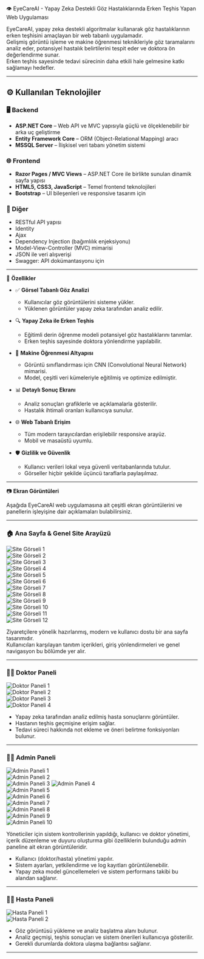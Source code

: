 👁️ EyeCareAI - Yapay Zeka Destekli Göz Hastalıklarında Erken Teşhis Yapan Web Uygulaması

EyeCareAI, yapay zeka destekli algoritmalar kullanarak göz hastalıklarının erken teşhisini amaçlayan bir web tabanlı uygulamadır.  
Gelişmiş görüntü işleme ve makine öğrenmesi teknikleriyle göz taramalarını analiz eder, potansiyel hastalık belirtilerini tespit eder ve doktora ön değerlendirme sunar.  
Erken teşhis sayesinde tedavi sürecinin daha etkili hale gelmesine katkı sağlamayı hedefler.

---

## ⚙️ Kullanılan Teknolojiler

### 🖥️ Backend
- **ASP.NET Core** – Web API ve MVC yapısıyla güçlü ve ölçeklenebilir bir arka uç geliştirme
- **Entity Framework Core** – ORM (Object-Relational Mapping) aracı
- **MSSQL Server** – İlişkisel veri tabanı yönetim sistemi

### 🌐 Frontend
- **Razor Pages / MVC Views** – ASP.NET Core ile birlikte sunulan dinamik sayfa yapısı
- **HTML5, CSS3, JavaScript** – Temel frontend teknolojileri
- **Bootstrap** – UI bileşenleri ve responsive tasarım için

### 🧩 Diğer
- RESTful API yapısı
- Identity
- Ajax
- Dependency Injection (bağımlılık enjeksiyonu)
- Model-View-Controller (MVC) mimarisi
- JSON ile veri alışverişi
- Swagger: API dokümantasyonu için

---

🚀 **Özellikler**

- ✅ **Görsel Tabanlı Göz Analizi**
  - Kullanıcılar göz görüntülerini sisteme yükler.
  - Yüklenen görüntüler yapay zeka tarafından analiz edilir.

- 🔍 **Yapay Zeka ile Erken Teşhis**
  - Eğitimli derin öğrenme modeli potansiyel göz hastalıklarını tanımlar.
  - Erken teşhis sayesinde doktora yönlendirme yapılabilir.

- 🧠 **Makine Öğrenmesi Altyapısı**
  - Görüntü sınıflandırması için CNN (Convolutional Neural Network) mimarisi.
  - Model, çeşitli veri kümeleriyle eğitilmiş ve optimize edilmiştir.

- 📊 **Detaylı Sonuç Ekranı**
  - Analiz sonuçları grafiklerle ve açıklamalarla gösterilir.
  - Hastalık ihtimali oranları kullanıcıya sunulur.

- 🌐 **Web Tabanlı Erişim**
  - Tüm modern tarayıcılardan erişilebilir responsive arayüz.
  - Mobil ve masaüstü uyumlu.

- 🛡️ **Gizlilik ve Güvenlik**
  - Kullanıcı verileri lokal veya güvenli veritabanlarında tutulur.
  - Görseller hiçbir şekilde üçüncü taraflarla paylaşılmaz.

---

📷 **Ekran Görüntüleri**

Aşağıda EyeCareAI web uygulamasına ait çeşitli ekran görüntülerini ve panellerin işleyişine dair açıklamaları bulabilirsiniz.

---

### 🏠 Ana Sayfa & Genel Site Arayüzü

![Site Görseli 1](https://github.com/AOghuz/EyeCareAIProject/raw/master/EyeCareAIProject/wwwroot/SS_Images/sitepng/site1.png)  
![Site Görseli 2](https://github.com/AOghuz/EyeCareAIProject/raw/master/EyeCareAIProject/wwwroot/SS_Images/sitepng/site2.png)  
![Site Görseli 3](https://github.com/AOghuz/EyeCareAIProject/raw/master/EyeCareAIProject/wwwroot/SS_Images/sitepng/site3.png)  
![Site Görseli 4](https://github.com/AOghuz/EyeCareAIProject/raw/master/EyeCareAIProject/wwwroot/SS_Images/sitepng/site4.png)  
![Site Görseli 5](https://github.com/AOghuz/EyeCareAIProject/raw/master/EyeCareAIProject/wwwroot/SS_Images/sitepng/site5.png)  
![Site Görseli 6](https://github.com/AOghuz/EyeCareAIProject/raw/master/EyeCareAIProject/wwwroot/SS_Images/sitepng/site6.png)  
![Site Görseli 7](https://github.com/AOghuz/EyeCareAIProject/raw/master/EyeCareAIProject/wwwroot/SS_Images/sitepng/site7.png)  
![Site Görseli 8](https://github.com/AOghuz/EyeCareAIProject/raw/master/EyeCareAIProject/wwwroot/SS_Images/sitepng/site8.png)  
![Site Görseli 9](https://github.com/AOghuz/EyeCareAIProject/raw/master/EyeCareAIProject/wwwroot/SS_Images/sitepng/site9.png)  
![Site Görseli 10](https://github.com/AOghuz/EyeCareAIProject/raw/master/EyeCareAIProject/wwwroot/SS_Images/sitepng/site10.png)  
![Site Görseli 11](https://github.com/AOghuz/EyeCareAIProject/raw/master/EyeCareAIProject/wwwroot/SS_Images/sitepng/site11.png)  
![Site Görseli 12](https://github.com/AOghuz/EyeCareAIProject/raw/master/EyeCareAIProject/wwwroot/SS_Images/sitepng/site12.png)

Ziyaretçilere yönelik hazırlanmış, modern ve kullanıcı dostu bir ana sayfa tasarımıdır.  
Kullanıcıları karşılayan tanıtım içerikleri, giriş yönlendirmeleri ve genel navigasyon bu bölümde yer alır.  


---

### 🧑‍⚕️ Doktor Paneli

![Doktor Paneli 1](https://github.com/AOghuz/EyeCareAIProject/raw/master/EyeCareAIProject/wwwroot/SS_Images/Doktorpng/doktor1.png)  
![Doktor Paneli 2](https://github.com/AOghuz/EyeCareAIProject/raw/master/EyeCareAIProject/wwwroot/SS_Images/Doktorpng/doktor2.png)  
![Doktor Paneli 3](https://github.com/AOghuz/EyeCareAIProject/raw/master/EyeCareAIProject/wwwroot/SS_Images/Doktorpng/doktor3.png)  
![Doktor Paneli 4](https://github.com/AOghuz/EyeCareAIProject/raw/master/EyeCareAIProject/wwwroot/SS_Images/Doktorpng/doktor4.png)

- Yapay zeka tarafından analiz edilmiş hasta sonuçlarını görüntüler.
- Hastanın teşhis geçmişine erişim sağlar.
- Tedavi süreci hakkında not ekleme ve öneri belirtme fonksiyonları bulunur.

---

### 🧑‍💼 Admin Paneli

![Admin Paneli 1](https://github.com/AOghuz/EyeCareAIProject/raw/master/EyeCareAIProject/wwwroot/SS_Images/Adminpng/admin1.png)  
![Admin Paneli 2](https://github.com/AOghuz/EyeCareAIProject/raw/master/EyeCareAIProject/wwwroot/SS_Images/Adminpng/admin2.png)  
![Admin Paneli 3](https://github.com/AOghuz/EyeCareAIProject/raw/master/EyeCareAIProject/wwwroot/SS_Images/Adminpng/admin3.png) 
![Admin Paneli 4](https://github.com/AOghuz/EyeCareAIProject/raw/master/EyeCareAIProject/wwwroot/SS_Images/Adminpng/admin4.png)  
![Admin Paneli 5](https://github.com/AOghuz/EyeCareAIProject/raw/master/EyeCareAIProject/wwwroot/SS_Images/Adminpng/admin5.png)  
![Admin Paneli 6](https://github.com/AOghuz/EyeCareAIProject/raw/master/EyeCareAIProject/wwwroot/SS_Images/Adminpng/admin6.png)  
![Admin Paneli 7](https://github.com/AOghuz/EyeCareAIProject/raw/master/EyeCareAIProject/wwwroot/SS_Images/Adminpng/admin7.png)  
![Admin Paneli 8](https://github.com/AOghuz/EyeCareAIProject/raw/master/EyeCareAIProject/wwwroot/SS_Images/Adminpng/admin8.png)  
![Admin Paneli 9](https://github.com/AOghuz/EyeCareAIProject/raw/master/EyeCareAIProject/wwwroot/SS_Images/Adminpng/admin9.png)  
![Admin Paneli 10](https://github.com/AOghuz/EyeCareAIProject/raw/master/EyeCareAIProject/wwwroot/SS_Images/Adminpng/admin10.png)

Yöneticiler için sistem kontrollerinin yapıldığı, kullanıcı ve doktor yönetimi, içerik düzenleme ve duyuru oluşturma gibi özelliklerin bulunduğu admin paneline ait ekran görüntüleridir.

- Kullanıcı (doktor/hasta) yönetimi yapılır.
- Sistem ayarları, yetkilendirme ve log kayıtları görüntülenebilir.
- Yapay zeka model güncellemeleri ve sistem performans takibi bu alandan sağlanır.

---


### 🧑‍🦰 Hasta Paneli

![Hasta Paneli 1](https://github.com/AOghuz/EyeCareAIProject/raw/master/EyeCareAIProject/wwwroot/SS_Images/hastapng/hasta1.png)  
![Hasta Paneli 2](https://github.com/AOghuz/EyeCareAIProject/raw/master/EyeCareAIProject/wwwroot/SS_Images/hastapng/hasta2.png)

- Göz görüntüsü yükleme ve analiz başlatma alanı bulunur.
- Analiz geçmişi, teşhis sonuçları ve sistem önerileri kullanıcıya gösterilir.
- Gerekli durumlarda doktora ulaşma bağlantısı sağlanır.

---




